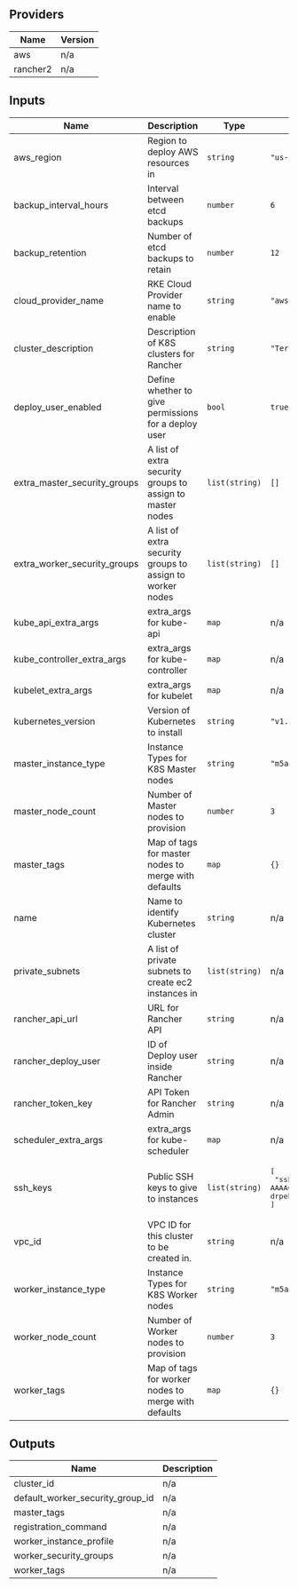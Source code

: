 <!-- BEGINNING OF PRE-COMMIT-TERRAFORM DOCS HOOK -->
## Providers

| Name | Version |
|------|---------|
| aws | n/a |
| rancher2 | n/a |

## Inputs

| Name | Description | Type | Default | Required |
|------|-------------|------|---------|:-----:|
| aws\_region | Region to deploy AWS resources in | `string` | `"us-east-1"` | no |
| backup\_interval\_hours | Interval between etcd backups | `number` | `6` | no |
| backup\_retention | Number of etcd backups to retain | `number` | `12` | no |
| cloud\_provider\_name | RKE Cloud Provider name to enable | `string` | `"aws"` | no |
| cluster\_description | Description of K8S clusters for Rancher | `string` | `"Terraform managed RKE cluster"` | no |
| deploy\_user\_enabled | Define whether to give permissions for a deploy user | `bool` | `true` | no |
| extra\_master\_security\_groups | A list of extra security groups to assign to master nodes | `list(string)` | `[]` | no |
| extra\_worker\_security\_groups | A list of extra security groups to assign to worker nodes | `list(string)` | `[]` | no |
| kube\_api\_extra\_args | extra\_args for kube-api | `map` | n/a | yes |
| kube\_controller\_extra\_args | extra\_args for kube-controller | `map` | n/a | yes |
| kubelet\_extra\_args | extra\_args for kubelet | `map` | n/a | yes |
| kubernetes\_version | Version of Kubernetes to install | `string` | `"v1.17.0-rancher1-2"` | no |
| master\_instance\_type | Instance Types for K8S Master nodes | `string` | `"m5a.large"` | no |
| master\_node\_count | Number of Master nodes to provision | `number` | `3` | no |
| master\_tags | Map of tags for master nodes to merge with defaults | `map` | `{}` | no |
| name | Name to identify Kubernetes cluster | `string` | n/a | yes |
| private\_subnets | A list of private subnets to create ec2 instances in | `list(string)` | n/a | yes |
| rancher\_api\_url | URL for Rancher API | `string` | n/a | yes |
| rancher\_deploy\_user | ID of Deploy user inside Rancher | `string` | n/a | yes |
| rancher\_token\_key | API Token for Rancher Admin | `string` | n/a | yes |
| scheduler\_extra\_args | extra\_args for kube-scheduler | `map` | n/a | yes |
| ssh\_keys | Public SSH keys to give to instances | `list(string)` | <pre>[<br>  "ssh-ed25519 AAAAC3NzaC1lZDI1NTE5AAAAIN5O7k6gRYCU7YPkCH6dyXVW10izMAkDAQtQxNxdRE22 drpebcak"<br>]</pre> | no |
| vpc\_id | VPC ID for this cluster to be created in. | `string` | n/a | yes |
| worker\_instance\_type | Instance Types for K8S Worker nodes | `string` | `"m5a.large"` | no |
| worker\_node\_count | Number of Worker nodes to provision | `number` | `3` | no |
| worker\_tags | Map of tags for worker nodes to merge with defaults | `map` | `{}` | no |

## Outputs

| Name | Description |
|------|-------------|
| cluster\_id | n/a |
| default\_worker\_security\_group\_id | n/a |
| master\_tags | n/a |
| registration\_command | n/a |
| worker\_instance\_profile | n/a |
| worker\_security\_groups | n/a |
| worker\_tags | n/a |

<!-- END OF PRE-COMMIT-TERRAFORM DOCS HOOK -->
